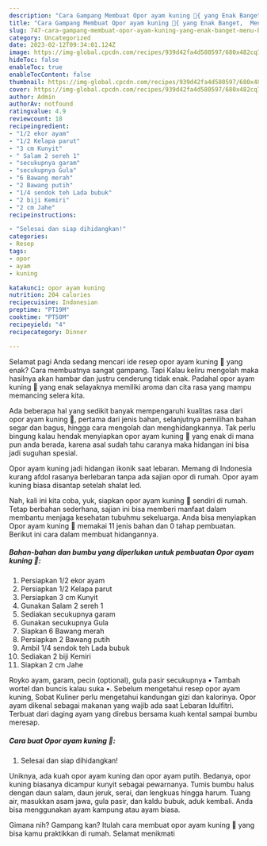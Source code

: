 ```yaml
---
description: "Cara Gampang Membuat Opor ayam kuning 🐔{ yang Enak Banget,  Menu Buat lebaran"
title: "Cara Gampang Membuat Opor ayam kuning 🐔{ yang Enak Banget,  Menu Buat lebaran"
slug: 747-cara-gampang-membuat-opor-ayam-kuning-yang-enak-banget-menu-buat-lebaran
category: Uncategorized
date: 2023-02-12T09:34:01.124Z
image: https://img-global.cpcdn.com/recipes/939d42fa4d580597/680x482cq70/opor-ayam-kuning-foto-resep-utama.jpg
hideToc: false
enableToc: true
enableTocContent: false
thumbnail: https://img-global.cpcdn.com/recipes/939d42fa4d580597/680x482cq70/opor-ayam-kuning-foto-resep-utama.jpg
cover: https://img-global.cpcdn.com/recipes/939d42fa4d580597/680x482cq70/opor-ayam-kuning-foto-resep-utama.jpg
author: Admin
authorAv: notfound
ratingvalue: 4.9
reviewcount: 18
recipeingredient:
- "1/2 ekor ayam"
- "1/2 Kelapa parut"
- "3 cm Kunyit"
- " Salam 2 sereh 1"
- "secukupnya garam"
- "secukupnya Gula"
- "6 Bawang merah"
- "2 Bawang putih"
- "1/4 sendok teh Lada bubuk"
- "2 biji Kemiri"
- "2 cm Jahe"
recipeinstructions:

- "Selesai dan siap dihidangkan!"
categories:
- Resep
tags:
- opor
- ayam
- kuning

katakunci: opor ayam kuning 
nutrition: 204 calories
recipecuisine: Indonesian
preptime: "PT19M"
cooktime: "PT50M"
recipeyield: "4"
recipecategory: Dinner

---
```



Selamat pagi Anda sedang mencari ide resep opor ayam kuning 🐔 yang enak? Cara membuatnya sangat gampang. Tapi Kalau keliru mengolah maka hasilnya akan hambar dan justru cenderung tidak enak. Padahal opor ayam kuning 🐔 yang enak selayaknya memiliki aroma dan cita rasa yang mampu memancing selera kita.


Ada beberapa hal yang sedikit banyak mempengaruhi kualitas rasa dari opor ayam kuning 🐔, pertama dari jenis bahan, selanjutnya pemilihan bahan segar dan bagus, hingga cara mengolah dan menghidangkannya. Tak perlu bingung kalau hendak menyiapkan opor ayam kuning 🐔 yang enak di mana pun anda berada, karena asal sudah tahu caranya maka hidangan ini bisa jadi suguhan spesial.

Opor ayam kuning jadi hidangan ikonik saat lebaran. Memang di Indonesia kurang afdol rasanya berlebaran tanpa ada sajian opor di rumah. Opor ayam kuning biasa disantap setelah shalat Ied.


Nah, kali ini kita coba, yuk, siapkan opor ayam kuning 🐔 sendiri di rumah. Tetap berbahan sederhana, sajian ini bisa memberi manfaat dalam membantu menjaga kesehatan tubuhmu sekeluarga. Anda bisa menyiapkan Opor ayam kuning 🐔 memakai 11 jenis bahan dan 0 tahap pembuatan. Berikut ini cara dalam membuat hidangannya.

<!--inarticleads1-->

##### Bahan-bahan dan bumbu yang diperlukan untuk pembuatan Opor ayam kuning 🐔:

1. Persiapkan 1/2 ekor ayam
1. Persiapkan 1/2 Kelapa parut
1. Persiapkan 3 cm Kunyit
1. Gunakan  Salam 2 sereh 1
1. Sediakan secukupnya garam
1. Gunakan secukupnya Gula
1. Siapkan 6 Bawang merah
1. Persiapkan 2 Bawang putih
1. Ambil 1/4 sendok teh Lada bubuk
1. Sediakan 2 biji Kemiri
1. Siapkan 2 cm Jahe


Royko ayam, garam, pecin (optional), gula pasir secukupnya • Tambah wortel dan buncis kalau suka •. Sebelum mengetahui resep opor ayam kuning, Sobat Kuliner perlu mengetahui kandungan gizi dan kalorinya. Opor ayam dikenal sebagai makanan yang wajib ada saat Lebaran Idulfitri. Terbuat dari daging ayam yang direbus bersama kuah kental sampai bumbu meresap. 

<!--inarticleads2-->

##### Cara buat Opor ayam kuning 🐔:


1. Selesai dan siap dihidangkan!

Uniknya, ada kuah opor ayam kuning dan opor ayam putih. Bedanya, opor kuning biasanya dicampur kunyit sebagai pewarnanya. Tumis bumbu halus dengan daun salam, daun jeruk, serai, dan lengkuas hingga harum. Tuang air, masukkan asam jawa, gula pasir, dan kaldu bubuk, aduk kembali. Anda bisa menggunakan ayam kampung atau ayam biasa. 

Gimana nih? Gampang kan? Itulah cara membuat opor ayam kuning 🐔 yang bisa kamu praktikkan di rumah. Selamat menikmati
